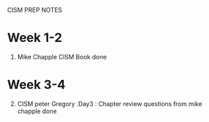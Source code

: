 CISM PREP NOTES 


# Week 1-2 
 1. Mike Chapple CISM Book done

# Week 3-4 
 2. CISM peter Gregory
.Day3 : Chapter review questions from mike chapple done 
